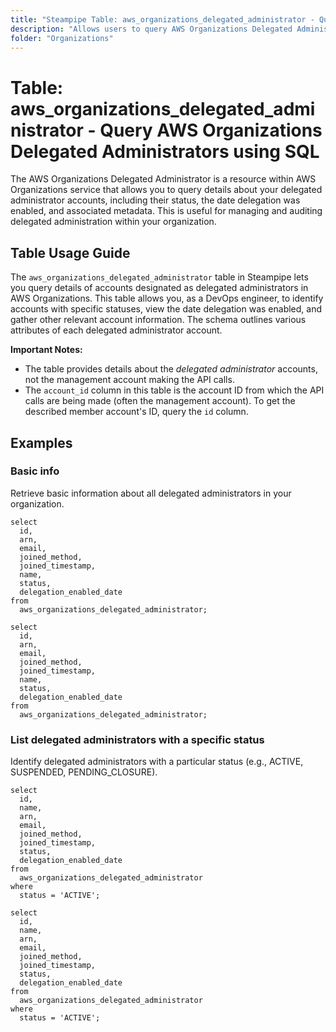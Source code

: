 ```yaml
---
title: "Steampipe Table: aws_organizations_delegated_administrator - Query AWS Organizations Delegated Administrators using SQL"
description: "Allows users to query AWS Organizations Delegated Administrators and provides information about each account delegated administrative privileges within an AWS Organization."
folder: "Organizations"
---
```


# Table: aws_organizations_delegated_administrator - Query AWS Organizations Delegated Administrators using SQL

The AWS Organizations Delegated Administrator is a resource within AWS Organizations service that allows you to query details about your delegated administrator accounts, including their status, the date delegation was enabled, and associated metadata. This is useful for managing and auditing delegated administration within your organization.

## Table Usage Guide

The `aws_organizations_delegated_administrator` table in Steampipe lets you query details of accounts designated as delegated administrators in AWS Organizations. This table allows you, as a DevOps engineer, to identify accounts with specific statuses, view the date delegation was enabled, and gather other relevant account information. The schema outlines various attributes of each delegated administrator account.

**Important Notes:**
- The table provides details about the *delegated administrator* accounts, not the management account making the API calls.
- The `account_id` column in this table is the account ID from which the API calls are being made (often the management account). To get the described member account's ID, query the `id` column.

## Examples

### Basic info
Retrieve basic information about all delegated administrators in your organization.

```sql+postgres
select
  id,
  arn,
  email,
  joined_method,
  joined_timestamp,
  name,
  status,
  delegation_enabled_date
from
  aws_organizations_delegated_administrator;
```

```sql+sqlite
select
  id,
  arn,
  email,
  joined_method,
  joined_timestamp,
  name,
  status,
  delegation_enabled_date
from
  aws_organizations_delegated_administrator;
```

### List delegated administrators with a specific status
Identify delegated administrators with a particular status (e.g., ACTIVE, SUSPENDED, PENDING_CLOSURE).

```sql+postgres
select
  id,
  name,
  arn,
  email,
  joined_method,
  joined_timestamp,
  status,
  delegation_enabled_date
from
  aws_organizations_delegated_administrator
where
  status = 'ACTIVE';
```

```sql+sqlite
select
  id,
  name,
  arn,
  email,
  joined_method,
  joined_timestamp,
  status,
  delegation_enabled_date
from
  aws_organizations_delegated_administrator
where
  status = 'ACTIVE';
```